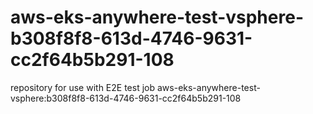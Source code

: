 # aws-eks-anywhere-test-vsphere-b308f8f8-613d-4746-9631-cc2f64b5b291-108
repository for use with E2E test job aws-eks-anywhere-test-vsphere:b308f8f8-613d-4746-9631-cc2f64b5b291-108
